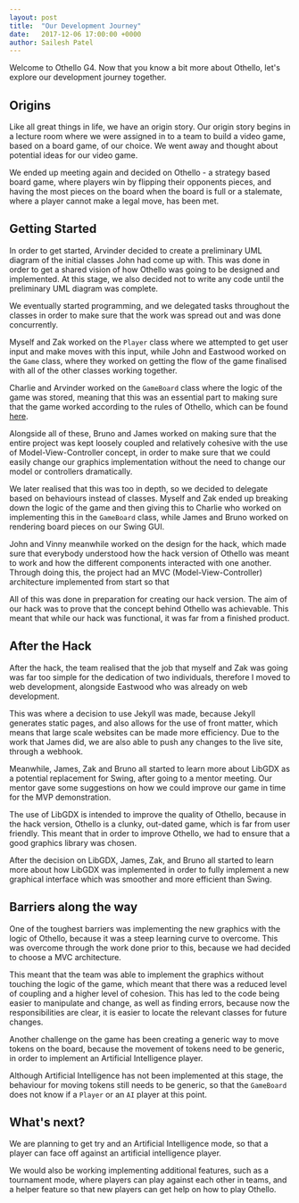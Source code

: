 ```yaml
---
layout: post
title:  "Our Development Journey"
date:   2017-12-06 17:00:00 +0000
author: Sailesh Patel
---
```


Welcome to Othello G4. Now that you know a bit more about Othello, let's explore our development journey together.

## Origins

Like all great things in life, we have an origin story. Our origin story begins in a lecture room where we were assigned in to a team to build a video game, based on a board game, of our choice. We went away and thought about potential ideas for our video game.

We ended up meeting again and decided on Othello - a strategy based board game, where players win by flipping their opponents pieces, and having the most pieces on the board when the board is full or a stalemate, where a player cannot make a legal move, has been met.

## Getting Started

In order to get started, Arvinder decided to create a preliminary UML diagram of the initial classes John had come up with. This was done in order to get a shared vision of how Othello was going to be designed and implemented. At this stage, we also decided not to write any code until the preliminary UML diagram was complete.

We eventually started programming, and we delegated tasks throughout the classes in order to make sure that the work was spread out and was done concurrently.

Myself and Zak worked on the `Player` class where we attempted to get user input and make moves with this input, while John and Eastwood worked on the `Game` class, where they worked on getting the flow of the game finalised with all of the other classes working together.

Charlie and Arvinder worked on the `GameBoard` class where the logic of the game was stored, meaning that this was an essential part to making sure that the game worked according to the rules of Othello, which can be found [here](https://www.othellog4.com/2017/10/16/welcome-to-g4-othello.html).

Alongside all of these, Bruno and James worked on making sure that the entire project was kept loosely coupled and relatively cohesive with the use of Model-View-Controller concept, in order to make sure that we could easily change our graphics implementation without the need to change our model or controllers dramatically.

We later realised that this was too in depth, so we decided to delegate based on behaviours instead of classes. Myself and Zak ended up breaking down the logic of the game and then giving this to Charlie who worked on implementing this in the `GameBoard` class, while James and Bruno worked on rendering board pieces on our Swing GUI.

John and Vinny meanwhile worked on the design for the hack, which made sure that everybody understood how the hack version of Othello was meant to work and how the different components interacted with one another. Through doing this, the project had an MVC (Model-View-Controller) architecture implemented from start so that

All of this was done in preparation for creating our hack version. The aim of our hack was to prove that the concept behind Othello was achievable. This meant that while our hack was functional, it was far from a finished product.

## After the Hack
After the hack, the team realised that the job that myself and Zak was going was far too simple for the dedication of two individuals, therefore I moved to web development, alongside Eastwood who was already on web development.

This was where a decision to use Jekyll was made, because Jekyll generates static pages, and also allows for the use of front matter, which means that large scale websites can be made more efficiency. Due to the work that James did, we are also able to push any changes to the live site, through a webhook.

Meanwhile, James, Zak and Bruno all started to learn more about LibGDX as a potential replacement for Swing, after going to a mentor meeting. Our mentor gave some suggestions on how we could improve our game in time for the MVP demonstration.

The use of LibGDX is intended to improve the quality of Othello, because in the hack version, Othello is a clunky, out-dated game, which is far from user friendly. This meant that in order to improve Othello, we had to ensure that a good graphics library was chosen.

After the decision on LibGDX, James, Zak, and Bruno all started to learn more about how LibGDX was implemented in order to fully implement a new graphical interface which was smoother and more efficient than Swing.

## Barriers along the way

One of the toughest barriers was implementing the new graphics with the logic of Othello, because it was a steep learning curve to overcome. This was overcome through the work done prior to this, because we had decided to choose a MVC architecture.

This meant that the team was able to implement the graphics without touching the logic of the game, which meant that there was a reduced level of coupling and a higher level of cohesion. This has led to the code being easier to manipulate and change, as well as finding errors, because now the responsibilities are clear, it is easier to locate the relevant classes for future changes.

Another challenge on the game has been creating a generic way to move tokens on the board, because the movement of tokens need to be generic, in order to implement an Artificial Intelligence player.

Although Artificial Intelligence has not been implemented at this stage, the behaviour for moving tokens still needs to be generic, so that the `GameBoard` does not know if a `Player` or an `AI` player at this point.

## What's next?

We are planning to get try and an Artificial Intelligence mode, so that a player can face off against an artificial intelligence player.

We would also be working implementing additional features, such as a tournament mode, where players can play against each other in teams, and a helper feature so that new players can get help on how to play Othello. 
